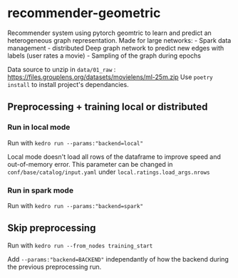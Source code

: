 # recommender-geometric

Recommender system using pytorch geomtric to learn and predict an heterogeneous graph representation.
Made for large networks:
    - Spark data management
    - distributed Deep graph network to predict new edges with labels (user rates a movie)
    - Sampling of the graph during epochs

Data source to unzip in `data/01_raw` : https://files.grouplens.org/datasets/movielens/ml-25m.zip
Use `poetry install` to install project's dependancies.

## Preprocessing + training local or distributed

### Run in local mode
Run with `kedro run --params:"backend=local"`

Local mode doesn't load all rows of the dataframe to improve speed and out-of-memory error.
This parameter can be changed in `conf/base/catalog/input.yaml` under `local.ratings.load_args.nrows`

### Run in spark mode
Run with `kedro run --params:"backend=spark"`


## Skip preprocessing

Run with `kedro run --from_nodes training_start`

Add `--params:"backend=BACKEND"` independantly of how the backend during the previous preprocessing run.   
